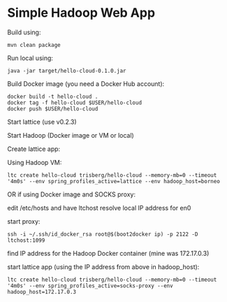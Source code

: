 Simple Hadoop Web App
=====================

Build using:

    mvn clean package


Run local using:

    java -jar target/hello-cloud-0.1.0.jar


Build Docker image (you need a Docker Hub account):

    docker build -t hello-cloud .
    docker tag -f hello-cloud $USER/hello-cloud
    docker push $USER/hello-cloud

Start lattice (use v0.2.3)

Start Hadoop (Docker image or VM or local)

Create lattice app:

Using Hadoop VM:

    ltc create hello-cloud trisberg/hello-cloud --memory-mb=0 --timeout '4m0s' --env spring_profiles_active=lattice --env hadoop_host=borneo


OR if using Docker image and SOCKS proxy:

edit /etc/hosts and have ltchost resolve local IP address for en0

start proxy:

    ssh -i ~/.ssh/id_docker_rsa root@$(boot2docker ip) -p 2122 -D ltchost:1099

find IP address for the Hadoop Docker container (mine was 172.17.0.3)

start lattice app (using the IP address from above in hadoop_host):

    ltc create hello-cloud trisberg/hello-cloud --memory-mb=0 --timeout '4m0s' --env spring_profiles_active=socks-proxy --env hadoop_host=172.17.0.3
